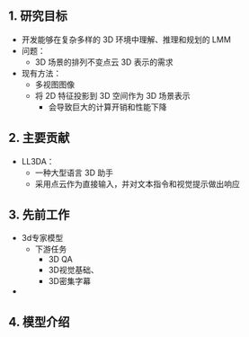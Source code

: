 ## 1. 研究目标

- 开发能够在复杂多样的 3D 环境中理解、推理和规划的 LMM
- 问题：
	- 3D 场景的排列不变点云 3D 表示的需求
- 现有方法：
	- 多视图图像
	- 将 2D 特征投影到 3D 空间作为 3D 场景表示
		- 会导致巨大的计算开销和性能下降

## 2. 主要贡献

- LL3DA：
	- 一种大型语言 3D 助手
	- 采用点云作为直接输入，并对文本指令和视觉提示做出响应

## 3. 先前工作

- 3d专家模型
	- 下游任务
		- 3D QA
		- 3D视觉基础、
		- 3D密集字幕
- 

## 4. 模型介绍

